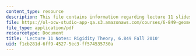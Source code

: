 ```yaml
---
content_type: resource
description: This file contains information regarding lecture 11 slides.
file: https://ol-ocw-studio-app-qa.s3.amazonaws.com/courses/6-849-geometric-folding-algorithms-linkages-origami-polyhedra-fall-2012/f1cb281d6ff945275ec3ff574535730a_MIT6_849F12_L11.pdf
file_type: application/pdf
resourcetype: Document
title: 'Lecture 11 Notes: Rigidity Theory, 6.849 Fall 2010'
uid: f1cb281d-6ff9-4527-5ec3-ff574535730a
---
```

